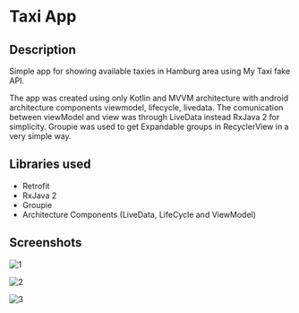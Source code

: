 # Taxi App

## Description
Simple app for showing available taxies in Hamburg area using My Taxi fake API. 

The app was created using only Kotlin and MVVM architecture with android architecture components viewmodel, lifecycle, livedata.
The comunication between viewModel and view was through LiveData instead RxJava 2 for simplicity.
Groupie was used to get Expandable groups in RecyclerView in a very simple way.

## Libraries used
* Retrofit
* RxJava 2
* Groupie
* Architecture Components (LiveData, LifeCycle and ViewModel)

## Screenshots

![1](https://github.com/snehaawate/Taxi-app/assets/104198663/2cf36ab0-9bc5-49f0-a531-c3223207a1ba)


![2](https://github.com/snehaawate/Taxi-app/assets/104198663/473c0d7f-abc9-4f60-887f-d5b107b6b0a8)


![3](https://github.com/snehaawate/Taxi-app/assets/104198663/9b70f304-2253-4bc6-9888-b9dae68448ca)
